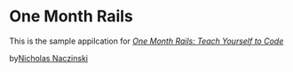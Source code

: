 # One Month Rails

This is the sample appilcation for
[*One Month Rails: Teach Yourself to Code*](http://onemonthrails.com)

by[Nicholas Naczinski]()